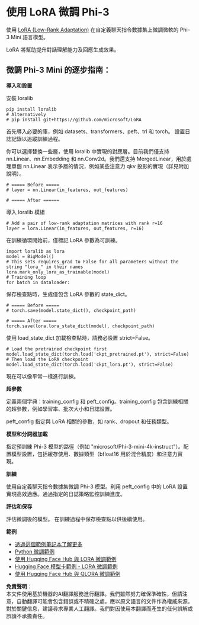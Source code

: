 # **使用 LoRA 微調 Phi-3**

使用 [LoRA (Low-Rank Adaptation)](https://github.com/microsoft/LoRA?WT.mc_id=aiml-138114-kinfeylo) 在自定義聊天指令數據集上微調微軟的 Phi-3 Mini 語言模型。

LoRA 將幫助提升對話理解能力及回應生成效果。

## 微調 Phi-3 Mini 的逐步指南：

**導入和設置**

安裝 loralib

```
pip install loralib
# Alternatively
# pip install git+https://github.com/microsoft/LoRA

```

首先導入必要的庫，例如 datasets、transformers、peft、trl 和 torch。
設置日誌記錄以追蹤訓練過程。

你可以選擇替換一些層，使用 loralib 中實現的對應層。目前我們僅支持 nn.Linear、nn.Embedding 和 nn.Conv2d。我們還支持 MergedLinear，用於處理單個 nn.Linear 表示多層的情況，例如某些注意力 qkv 投影的實現（詳見附加說明）。

```
# ===== Before =====
# layer = nn.Linear(in_features, out_features)
```

```
# ===== After ======
```

導入 loralib 模組

```
# Add a pair of low-rank adaptation matrices with rank r=16
layer = lora.Linear(in_features, out_features, r=16)
```

在訓練循環開始前，僅標記 LoRA 參數為可訓練。

```
import loralib as lora
model = BigModel()
# This sets requires_grad to False for all parameters without the string "lora_" in their names
lora.mark_only_lora_as_trainable(model)
# Training loop
for batch in dataloader:
```

保存檢查點時，生成僅包含 LoRA 參數的 state_dict。

```
# ===== Before =====
# torch.save(model.state_dict(), checkpoint_path)
```
```
# ===== After =====
torch.save(lora.lora_state_dict(model), checkpoint_path)
```

使用 load_state_dict 加載檢查點時，請務必設置 strict=False。

```
# Load the pretrained checkpoint first
model.load_state_dict(torch.load('ckpt_pretrained.pt'), strict=False)
# Then load the LoRA checkpoint
model.load_state_dict(torch.load('ckpt_lora.pt'), strict=False)
```

現在可以像平常一樣進行訓練。

**超參數**

定義兩個字典：training_config 和 peft_config。training_config 包含訓練相關的超參數，例如學習率、批次大小和日誌設置。

peft_config 指定與 LoRA 相關的參數，如 rank、dropout 和任務類型。

**模型和分詞器加載**

指定預訓練 Phi-3 模型的路徑（例如 "microsoft/Phi-3-mini-4k-instruct"）。配置模型設置，包括緩存使用、數據類型（bfloat16 用於混合精度）和注意力實現。

**訓練**

使用自定義聊天指令數據集微調 Phi-3 模型。利用 peft_config 中的 LoRA 設置實現高效適應。通過指定的日誌策略監控訓練進度。

**評估和保存**

評估微調後的模型。
在訓練過程中保存檢查點以供後續使用。

**範例**
- [透過這個範例筆記本了解更多](../../../../code/03.Finetuning/Phi_3_Inference_Finetuning.ipynb)
- [Python 微調範例](../../../../code/03.Finetuning/FineTrainingScript.py)
- [使用 Hugging Face Hub 與 LORA 微調範例](../../../../code/03.Finetuning/Phi-3-finetune-lora-python.ipynb)
- [Hugging Face 模型卡範例 - LORA 微調範例](https://huggingface.co/microsoft/Phi-3-mini-4k-instruct/blob/main/sample_finetune.py)
- [使用 Hugging Face Hub 與 QLORA 微調範例](../../../../code/03.Finetuning/Phi-3-finetune-qlora-python.ipynb)

**免責聲明**：  
本文件使用基於機器的AI翻譯服務進行翻譯。我們雖然努力確保準確性，但請注意，自動翻譯可能會包含錯誤或不精確之處。應以原文語言的文件作為權威來源。對於關鍵信息，建議尋求專業人工翻譯。我們對因使用本翻譯而產生的任何誤解或誤讀不承擔責任。